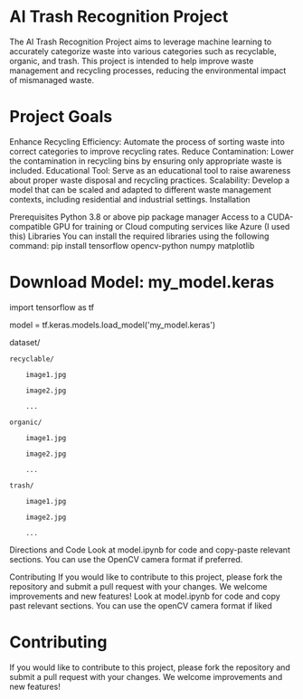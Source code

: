 # AI Trash Recognition Project

The AI Trash Recognition Project aims to leverage machine learning to accurately categorize waste into various categories such as recyclable, organic, and trash. This project is intended to help improve waste management and recycling processes, reducing the environmental impact of mismanaged waste.

# Project Goals
Enhance Recycling Efficiency: Automate the process of sorting waste into correct categories to improve recycling rates.
Reduce Contamination: Lower the contamination in recycling bins by ensuring only appropriate waste is included.
Educational Tool: Serve as an educational tool to raise awareness about proper waste disposal and recycling practices.
Scalability: Develop a model that can be scaled and adapted to different waste management contexts, including residential and industrial settings.
Installation

Prerequisites
Python 3.8 or above
pip package manager
Access to a CUDA-compatible GPU for training or Cloud computing services like Azure (I used this)
Libraries
You can install the required libraries using the following command:
pip install tensorflow opencv-python numpy matplotlib

# Download Model: my_model.keras
import tensorflow as tf

model = tf.keras.models.load_model('my_model.keras')


dataset/

    recyclable/
    
        image1.jpg
        
        image2.jpg
        
        ...
        
    organic/
    
        image1.jpg
        
        image2.jpg
        
        ...
        
    trash/
    
        image1.jpg
        
        image2.jpg
        
        ...




Directions and Code
Look at model.ipynb for code and copy-paste relevant sections. You can use the OpenCV camera format if preferred.

Contributing
If you would like to contribute to this project, please fork the repository and submit a pull request with your changes. We welcome improvements and new features!
Look at model.ipynb for code and copy past relevant sections. You can use the openCV camera format if liked

# Contributing
If you would like to contribute to this project, please fork the repository and submit a pull request with your changes. We welcome improvements and new features!
        
